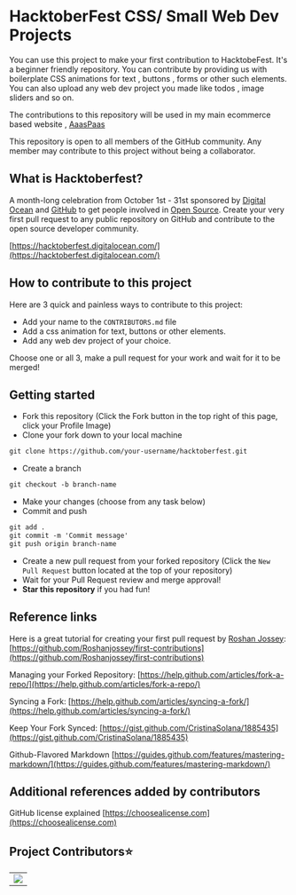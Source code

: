 #  HacktoberFest CSS/ Small Web Dev Projects 


You can use this project to make your first contribution to HacktobeFest. It's a beginner friendly repository. You can contribute by providing us with boilerplate CSS animations for text , buttons , forms or other such elements. You can also upload any web dev project you made like todos , image sliders and so on.

The contributions to this repository will be used in my main ecommerce based website , [AaasPaas](https://github.com/AasPaas-5/AasPaas-Alpha)

This repository is open to all members of the GitHub community. Any member may contribute to this project without being a collaborator.

## What is Hacktoberfest?
A month-long celebration from October 1st - 31st sponsored by [Digital Ocean](https://hacktoberfest.digitalocean.com/) and [GitHub](https://github.com/blog/2433-celebrate-open-source-this-october-with-hacktoberfest) to get people involved in [Open Source](https://github.com/open-source). Create your very first pull request to any public repository on GitHub and contribute to the open source developer community.

[https://hacktoberfest.digitalocean.com/](https://hacktoberfest.digitalocean.com/)

## How to contribute to this project
Here are 3 quick and painless ways to contribute to this project:

* Add your name to the `CONTRIBUTORS.md` file
* Add a css animation for text, buttons or other elements.
* Add any web dev project of your choice.

Choose one or all 3, make a pull request for your work and wait for it to be merged!

## Getting started
* Fork this repository (Click the Fork button in the top right of this page, click your Profile Image)
* Clone your fork down to your local machine

```markdown
git clone https://github.com/your-username/hacktoberfest.git
```

* Create a branch

```markdown
git checkout -b branch-name
```

* Make your changes (choose from any task below)
* Commit and push

```markdown
git add .
git commit -m 'Commit message'
git push origin branch-name
```

* Create a new pull request from your forked repository (Click the `New Pull Request` button located at the top of your repository)
* Wait for your Pull Request review and merge approval!
* __Star this repository__ if you had fun!


## Reference links
Here is a great tutorial for creating your first pull request by [Roshan Jossey](https://github.com/Roshanjossey):
[https://github.com/Roshanjossey/first-contributions](https://github.com/Roshanjossey/first-contributions)

Managing your Forked Repository: [https://help.github.com/articles/fork-a-repo/](https://help.github.com/articles/fork-a-repo/)

Syncing a Fork: [https://help.github.com/articles/syncing-a-fork/](https://help.github.com/articles/syncing-a-fork/)

Keep Your Fork Synced: [https://gist.github.com/CristinaSolana/1885435](https://gist.github.com/CristinaSolana/1885435)


Github-Flavored Markdown [https://guides.github.com/features/mastering-markdown/](https://guides.github.com/features/mastering-markdown/)

## Additional references added by contributors
GitHub license explained [https://choosealicense.com](https://choosealicense.com)

<h2>Project Contributors⭐</h2> 

  <a name = "Contributors"></a>
<table align="center">
<tr>
<td>
<a href="https://github.com/Rodent12/Css-Animations-Projects-Hacktoberfest/graphs/contributors" align="center">
  <img src="https://contrib.rocks/image?repo=Rodent12/Css-Animations-Projects-Hacktoberfest" /> 
</a>
</td>
</tr>
</table>
